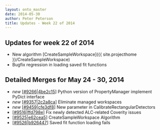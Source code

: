 ```yaml
---
layout: onto_master
date: 2014-05-30
author: Peter Peterson
title: Updates - Week 22 of 2014
---
```

Updates for week 22 of 2014
---------------------------
* New algorithm [CreateSampleWorkspace]({{ site.projecthome }}/CreateSampleWorkspace)
* Bugfix regression in loading saved fit functions

Detailed Merges for May 24 - 30, 2014
-------------------------------------
* *new* \[[#9266](http://trac.mantidproject.org/mantid/ticket/9266)\|[4be2c15](https://github.com/mantidproject/mantid/commit/4be2c151d3ede68af1f3b469621f956bb1fd4b2b)\] Python version of PropertyManager implement PyDict interface
* *new* \[[#9357](http://trac.mantidproject.org/mantid/ticket/9357)\|[2c2a8ca](https://github.com/mantidproject/mantid/commit/2c2a8ca33d8a578eee57768fa315153dfefe4ed6)\] Eliminate managed workspaces
* *new* \[[#9459](http://trac.mantidproject.org/mantid/ticket/9459)\|[cfe3df8](https://github.com/mantidproject/mantid/commit/cfe3df86eb4bfcf6b6c852ca1c16b3f5310291d8)\] New parameter in CalibrateRectangularDetectors
* \[[#9516](http://trac.mantidproject.org/mantid/ticket/9516)\|[ffd798e](https://github.com/mantidproject/mantid/commit/ffd798e132caabca6a9792f8dfd0f2efbacd1798)\] Fix newly detected ALC-related Coverity issues
* \[[#9525](http://trac.mantidproject.org/mantid/ticket/9525)\|[e62cea5](https://github.com/mantidproject/mantid/commit/e62cea5ccd3f2c7668c49d2c2061006b581523f4)\] CreateSampleWorkspace Algorithm
* \[[#9526](http://trac.mantidproject.org/mantid/ticket/9526)\|[b926447](https://github.com/mantidproject/mantid/commit/b92644735294b9f711b5223980daff56558194e0)\] Saved fit function loading fails
